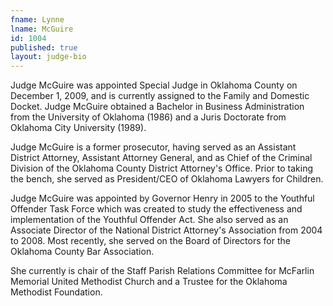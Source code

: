 ```yaml
---
fname: Lynne
lname: McGuire
id: 1004
published: true
layout: judge-bio
---
```

Judge McGuire was appointed Special Judge in Oklahoma County on December
1, 2009, and is currently assigned to the Family and Domestic Docket.
Judge McGuire obtained a Bachelor in Business Administration from the
University of Oklahoma (1986) and a Juris Doctorate from Oklahoma City
University (1989).

Judge McGuire is a former prosecutor, having served as an Assistant
District Attorney, Assistant Attorney General, and as Chief of the
Criminal Division of the Oklahoma County District Attorney's Office.
Prior to taking the bench, she served as President/CEO of Oklahoma
Lawyers for Children.

Judge McGuire was appointed by Governor Henry in 2005 to the Youthful
Offender Task Force which was created to study the effectiveness and
implementation of the Youthful Offender Act. She also served as an
Associate Director of the National District Attorney's Association from
2004 to 2008. Most recently, she served on the Board of Directors for
the Oklahoma County Bar Association.

She currently is chair of the Staff Parish Relations Committee for
McFarlin Memorial United Methodist Church and a Trustee for the Oklahoma
Methodist Foundation.
